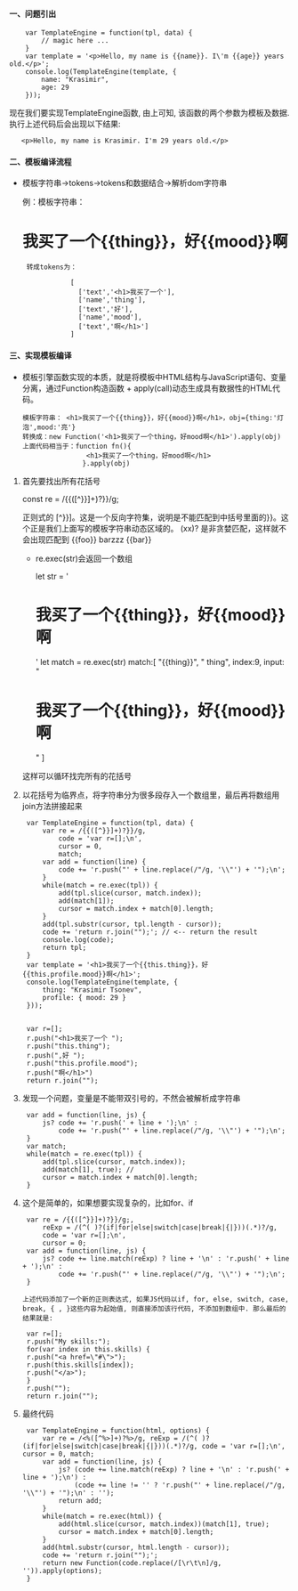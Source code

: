 #### 一、问题引出 ####

		var TemplateEngine = function(tpl, data) {
		    // magic here ...
		}
		var template = '<p>Hello, my name is {{name}}. I\'m {{age}} years old.</p>';
		console.log(TemplateEngine(template, {
		    name: "Krasimir",
		    age: 29
		}));

现在我们要实现TemplateEngine函数, 由上可知, 该函数的两个参数为模板及数据. 执行上述代码后会出现以下结果: 

       <p>Hello, my name is Krasimir. I'm 29 years old.</p>

#### 二、模板编译流程 ####

- 模板字符串->tokens->tokens和数据结合->解析dom字符串

    例：模板字符串： <h1>我买了一个{{thing}}，好{{mood}}啊</h1>

       转成tokens为：

                  [
                    ['text','<h1>我买了一个'],
                    ['name','thing'],
                    ['text','好'],
                    ['name','mood'],
                    ['text','啊</h1>']
                  ]

#### 三、实现模板编译 ####

- 模板引擎函数实现的本质，就是将模板中HTML结构与JavaScript语句、变量分离，通过Function构造函数 + apply(call)动态生成具有数据性的HTML代码。

      模板字符串： <h1>我买了一个{{thing}}，好{{mood}}啊</h1>，obj={thing:'灯泡',mood:'亮'}
      转换成：new Function('<h1>我买了一个thing，好mood啊</h1>').apply(obj)
      上面代码相当于：function fn(){
                      <h1>我买了一个thing，好mood啊</h1>
                     }.apply(obj)

1. 首先要找出所有花括号

      const re = /{{([^}}]+)?}}/g;

      正则式的 [^}}]。这是一个反向字符集，说明是不能匹配到中括号里面的}}。这个正是我们上面写的模板字符串动态区域的。
      (xx)? 是非贪婪匹配，这样就不会出现匹配到 {{foo}} barzzz {{bar}}

   - re.exec(str)会返回一个数组
   
      let str = '<h1>我买了一个{{thing}}，好{{mood}}啊</h1>'
      let match = re.exec(str)
      match:[
		    "{{thing}}",
		    " thing", 
		    index:9,
		    input: "<h1>我买了一个{{thing}}，好{{mood}}啊</h1>"
		   ]

    这样可以循环找完所有的花括号

2. 以花括号为临界点，将字符串分为很多段存入一个数组里，最后再将数组用join方法拼接起来

		var TemplateEngine = function(tpl, data) {
		    var re = /{{([^}}]+)?}}/g,
		        code = 'var r=[];\n',
		        cursor = 0, 
		        match;
		    var add = function(line) {
		        code += 'r.push("' + line.replace(/"/g, '\\"') + '");\n';
		    }
		    while(match = re.exec(tpl)) {
		        add(tpl.slice(cursor, match.index));
		        add(match[1]);
		        cursor = match.index + match[0].length;
		    }
		    add(tpl.substr(cursor, tpl.length - cursor));
		    code += 'return r.join("");'; // <-- return the result
		    console.log(code);
		    return tpl;
		}
		var template = '<h1>我买了一个{{this.thing}}，好{{this.profile.mood}}啊</h1>';
		console.log(TemplateEngine(template, {
		    thing: "Krasimir Tsonev",
		    profile: { mood: 29 }
		}));


		var r=[];
		r.push("<h1>我买了一个 ");
		r.push("this.thing");
		r.push(",好 ");
		r.push("this.profile.mood");
        r.push("啊</h1>")
		return r.join("");

3. 发现一个问题，变量是不能带双引号的，不然会被解析成字符串

		var add = function(line, js) {
		    js? code += 'r.push(' + line + ');\n' :
		        code += 'r.push("' + line.replace(/"/g, '\\"') + '");\n';
		}
		var match;
		while(match = re.exec(tpl)) {
		    add(tpl.slice(cursor, match.index));
		    add(match[1], true); // 
		    cursor = match.index + match[0].length;
		}

4. 这个是简单的，如果想要实现复杂的，比如for、if

		var re = /{{([^}}]+)?}}/g;,
		    reExp = /(^( )?(if|for|else|switch|case|break|{|}))(.*)?/g,
		    code = 'var r=[];\n',
		    cursor = 0;
		var add = function(line, js) {
		    js? code += line.match(reExp) ? line + '\n' : 'r.push(' + line + ');\n' :
		        code += 'r.push("' + line.replace(/"/g, '\\"') + '");\n';
		}

       上述代码添加了一个新的正则表达式, 如果JS代码以if, for, else, switch, case, break, { , }这些内容为起始值, 则直接添加该行代码, 不添加到数组中. 那么最后的结果就是:

		var r=[];
		r.push("My skills:");
		for(var index in this.skills) {
		r.push("<a href=\"#\">");
		r.push(this.skills[index]);
		r.push("</a>");
		}
		r.push("");
		return r.join("");

5. 最终代码

		var TemplateEngine = function(html, options) {
		    var re = /<%([^%>]+)?%>/g, reExp = /(^( )?(if|for|else|switch|case|break|{|}))(.*)?/g, code = 'var r=[];\n', cursor = 0, match;
		    var add = function(line, js) {
		        js? (code += line.match(reExp) ? line + '\n' : 'r.push(' + line + ');\n') :
		            (code += line != '' ? 'r.push("' + line.replace(/"/g, '\\"') + '");\n' : '');
		        return add;
		    }
		    while(match = re.exec(html)) {
		        add(html.slice(cursor, match.index))(match[1], true);
		        cursor = match.index + match[0].length;
		    }
		    add(html.substr(cursor, html.length - cursor));
		    code += 'return r.join("");';
		    return new Function(code.replace(/[\r\t\n]/g, '')).apply(options);
		}



